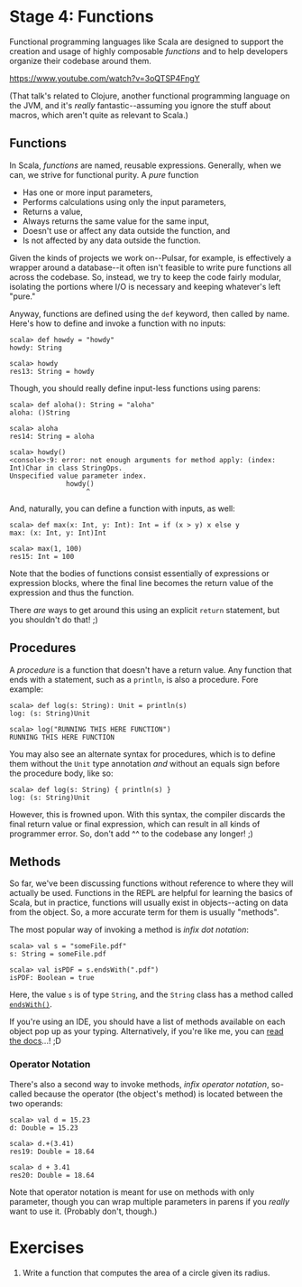 # Stage 4: Functions

Functional programming languages like Scala are designed to support the creation and usage of highly composable _functions_ and to help developers organize their codebase around them.

https://www.youtube.com/watch?v=3oQTSP4FngY

(That talk's related to Clojure, another functional programming language on the JVM, and it's _really_ fantastic--assuming you ignore the stuff about macros, which aren't quite as relevant to Scala.)

## Functions

In Scala, _functions_ are named, reusable expressions. Generally, when we can, we strive for functional purity. A _pure_ function

* Has one or more input parameters,
* Performs calculations using only the input parameters,
* Returns a value,
* Always returns the same value for the same input,
* Doesn't use or affect any data outside the function, and
* Is not affected by any data outside the function.

Given the kinds of projects we work on--Pulsar, for example, is effectively a wrapper around a database--it often isn't feasible to write pure functions all across the codebase. So, instead, we try to keep the code fairly modular, isolating the portions where I/O is necessary and keeping whatever's left "pure."

Anyway, functions are defined using the `def` keyword, then called by name. Here's how to define and invoke a function with no inputs:

```
scala> def howdy = "howdy"
howdy: String

scala> howdy
res13: String = howdy
```

Though, you should really define input-less functions using parens:

```
scala> def aloha(): String = "aloha"
aloha: ()String

scala> aloha
res14: String = aloha

scala> howdy()
<console>:9: error: not enough arguments for method apply: (index: Int)Char in class StringOps.
Unspecified value parameter index.
              howdy()
                   ^
```

And, naturally, you can define a function with inputs, as well:

```
scala> def max(x: Int, y: Int): Int = if (x > y) x else y
max: (x: Int, y: Int)Int

scala> max(1, 100)
res15: Int = 100
```

Note that the bodies of functions consist essentially of expressions or expression blocks, where the final line becomes the return value of the expression and thus the function.

There _are_ ways to get around this using an explicit `return` statement, but you shouldn't do that! ;)

## Procedures

A _procedure_ is a function that doesn't have a return value. Any function that ends with a statement, such as a `println`, is also a procedure. Fore example:

```
scala> def log(s: String): Unit = println(s)
log: (s: String)Unit

scala> log("RUNNING THIS HERE FUNCTION")
RUNNING THIS HERE FUNCTION
```

You may also see an alternate syntax for procedures, which is to define them without the `Unit` type annotation _and_ without an equals sign before the procedure body, like so:

```
scala> def log(s: String) { println(s) }
log: (s: String)Unit
```

However, this is frowned upon. With this syntax, the compiler discards the final return value or final expression, which can result in all kinds of programmer error. So, don't add ^^ to the codebase any longer! ;)

## Methods

So far, we've been discussing functions without reference to where they will actually be used. Functions in the REPL are helpful for learning the basics of Scala, but in practice, functions will usually exist in objects--acting on data from the object. So, a more accurate term for them is usually "methods".

The most popular way of invoking a method is _infix dot notation_:

```
scala> val s = "someFile.pdf"
s: String = someFile.pdf

scala> val isPDF = s.endsWith(".pdf")
isPDF: Boolean = true
```

Here, the value `s` is of type `String`, and the `String` class has a method called [`endsWith()`](http://www.scala-lang.org/api/2.11.5/index.html#scala.collection.immutable.StringOps@endsWith[B](that:scala.collection.GenSeq[B]):Boolean).

If you're using an IDE, you should have a list of methods available on each object pop up as your typing. Alternatively, if you're like me, you can [read the docs](http://www.scala-lang.org/api/2.11.5/index.html)...! ;D

### Operator Notation

There's also a second way to invoke methods, _infix operator notation_, so-called because the operator (the object's method) is located between the two operands:

```
scala> val d = 15.23
d: Double = 15.23

scala> d.+(3.41)
res19: Double = 18.64

scala> d + 3.41
res20: Double = 18.64
```

Note that operator notation is meant for use on methods with only parameter, though you can wrap multiple parameters in parens if you _really_ want to use it. (Probably don't, though.)

# Exercises

1. Write a function that computes the area of a circle given its radius. 